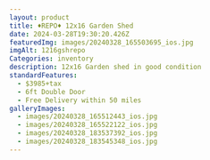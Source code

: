 ```yaml
---
layout: product
title: ♦️REPO♦️ 12x16 Garden Shed
date: 2024-03-28T19:30:20.426Z
featuredImg: images/20240328_165503695_ios.jpg
imgAlt: 1216gshrepo
Categories: inventory
description: 12x16 Garden shed in good condition
standardFeatures:
  - $3985+tax
  - 6ft Double Door
  - Free Delivery within 50 miles
galleryImages:
  - images/20240328_165512443_ios.jpg
  - images/20240328_165522122_ios.jpg
  - images/20240328_183537392_ios.jpg
  - images/20240328_183545348_ios.jpg
---
```

